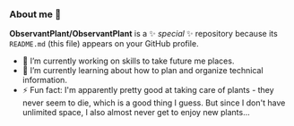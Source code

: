 ### About me 👋


**ObservantPlant/ObservantPlant** is a ✨ _special_ ✨ repository because its `README.md` (this file) appears on your GitHub profile.


- 🔭 I’m currently working on skills to take future me places.
- 🌱 I’m currently learning about how to plan and organize technical information.
- ⚡ Fun fact: I'm apparently pretty good at taking care of plants - they never seem to die, which is a good thing I guess. But since I don't have unlimited space, I also almost never get to enjoy new plants... 

